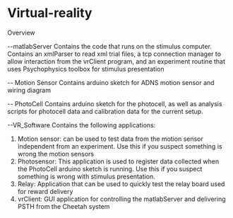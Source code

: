 # Virtual-reality
Overview

--matlabServer
Contains the code that runs on the stimulus computer. Contains an xmlParser to read xml trial files, a tcp connection manager to allow interaction from the vrClient program, and an experiment  routine that uses Psychophysics toolbox for stimulus presentation

-- Motion Sensor
Contains arduino sketch for ADNS motion sensor and wiring diagram

-- PhotoCell
Contains arduino sketch for the photocell, as well as analysis scripts for photocell data and calibration data for the current setup.

--VR_Software
Contains the following applications:
  1. Motion sensor: can be used to test data from the motion sensor independent from an experiment. Use this if you suspect something is wrong the motion sensors
  2. Photosensor: This application is used to register data collected when the PhotoCell arduino sketch is running. Use this if you suspect something is wrong with stimulus presentation.
  3. Relay: Application that can be used to quickly test the relay board used for reward delivery
  4. vrClient: GUI application for controlling the matlabServer and delivering PSTH from the Cheetah system

